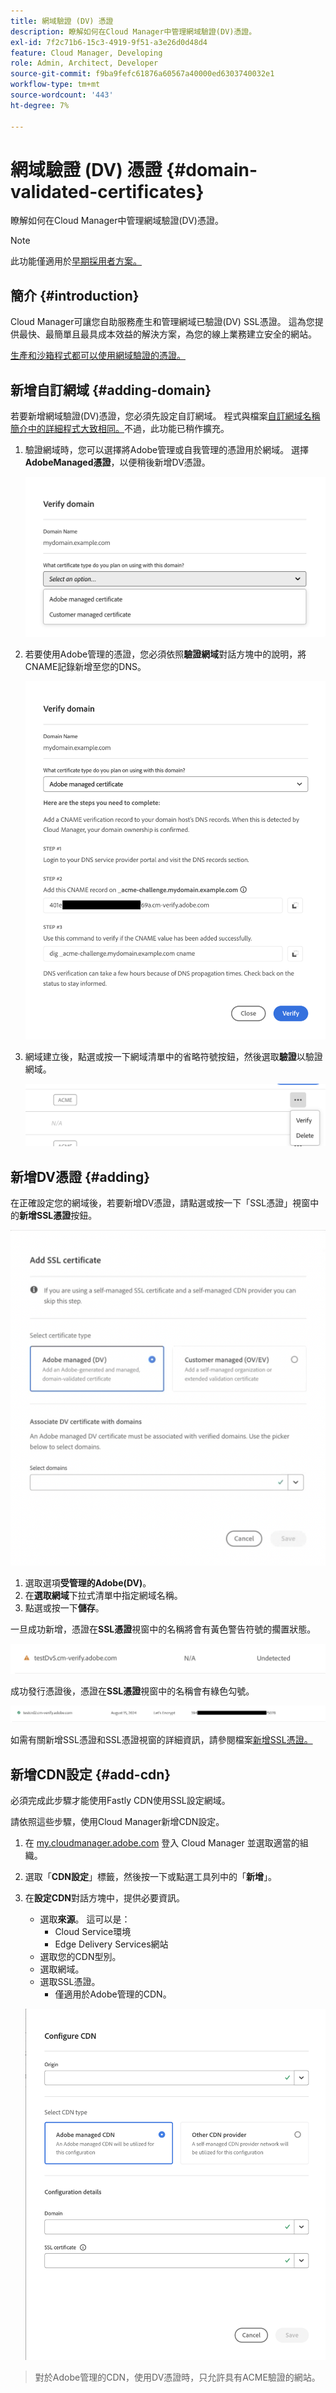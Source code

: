 ```yaml
---
title: 網域驗證 (DV) 憑證
description: 瞭解如何在Cloud Manager中管理網域驗證(DV)憑證。
exl-id: 7f2c71b6-15c3-4919-9f51-a3e26d0d48d4
feature: Cloud Manager, Developing
role: Admin, Architect, Developer
source-git-commit: f9ba9fefc61876a60567a40000ed6303740032e1
workflow-type: tm+mt
source-wordcount: '443'
ht-degree: 7%

---
```


# 網域驗證 (DV) 憑證 {#domain-validated-certificates}

瞭解如何在Cloud Manager中管理網域驗證(DV)憑證。

>[!NOTE]
>
>此功能僅適用於[早期採用者方案。](/help/implementing/cloud-manager/release-notes/current.md#early-adoption)

## 簡介 {#introduction}

Cloud Manager可讓您自助服務產生和管理網域已驗證(DV) SSL憑證。 這為您提供最快、最簡單且最具成本效益的解決方案，為您的線上業務建立安全的網站。

[生產和沙箱程式都可以使用網域驗證的憑證。](/help/implementing/cloud-manager/getting-access-to-aem-in-cloud/program-types.md)

## 新增自訂網域 {#adding-domain}

若要新增網域驗證(DV)憑證，您必須先設定自訂網域。 程式與檔案[自訂網域名稱簡介中的詳細程式大致相同。](/help/implementing/cloud-manager/custom-domain-names/introduction.md)不過，此功能已稍作擴充。

1. 驗證網域時，您可以選擇將Adobe管理或自我管理的憑證用於網域。 選擇&#x200B;**AdobeManaged憑證**，以便稍後新增DV憑證。

   ![選擇Adobe管理](assets/verify-domain-dialog.png)

1. 若要使用Adobe管理的憑證，您必須依照&#x200B;**驗證網域**&#x200B;對話方塊中的說明，將CNAME記錄新增至您的DNS。

   ![新增CNAME專案](assets/verify-domain-dialog-adobe-managed.png)

1. 網域建立後，點選或按一下網域清單中的省略符號按鈕，然後選取&#x200B;**驗證**&#x200B;以驗證網域。

   ![驗證網域](assets/verify-domain.png)

## 新增DV憑證 {#adding}

在正確設定您的網域後，若要新增DV憑證，請點選或按一下「SSL憑證」視窗中的&#x200B;**新增SSL憑證**&#x200B;按鈕。

![正在新增DC憑證](/help/implementing/cloud-manager/assets/ssl/add-dv-certificate.png)

1. 選取選項&#x200B;**受管理的Adobe(DV)**。
1. 在&#x200B;**選取網域**&#x200B;下拉式清單中指定網域名稱。
1. 點選或按一下&#x200B;**儲存**。

一旦成功新增，憑證在&#x200B;**SSL憑證**&#x200B;視窗中的名稱將會有黃色警告符號的擱置狀態。

![擱置中的DV憑證](assets/pending-dv-certificate.png)

成功發行憑證後，憑證在&#x200B;**SSL憑證**&#x200B;視窗中的名稱會有綠色勾號。

![已核發的DV憑證](assets/issued-dv-certificate.png)

如需有關新增SSL憑證和SSL憑證視窗的詳細資訊，請參閱檔案[新增SSL憑證。](add-ssl-certificate.md)

## 新增CDN設定 {#add-cdn}

必須完成此步驟才能使用Fastly CDN使用SSL設定網域。

請依照這些步驟，使用Cloud Manager新增CDN設定。

1. 在 [my.cloudmanager.adobe.com](https://my.cloudmanager.adobe.com/) 登入 Cloud Manager 並選取適當的組織。

1. 選取「**CDN設定**」標籤，然後按一下或點選工具列中的「**新增**」。

1. 在&#x200B;**設定CDN**&#x200B;對話方塊中，提供必要資訊。

   * 選取&#x200B;**來源**。 這可以是：
      * Cloud Service環境
      * Edge Delivery Services網站
   * 選取您的CDN型別。
   * 選取網域。
   * 選取SSL憑證。
      * 僅適用於Adobe管理的CDN。

   ![設定CDN對話方塊](assets/configure-cdn-dialog.png)

>
>
>對於Adobe管理的CDN，使用DV憑證時，只允許具有ACME驗證的網站。
